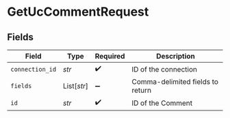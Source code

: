# GetUcCommentRequest


## Fields

| Field                            | Type                             | Required                         | Description                      |
| -------------------------------- | -------------------------------- | -------------------------------- | -------------------------------- |
| `connection_id`                  | *str*                            | :heavy_check_mark:               | ID of the connection             |
| `fields`                         | List[*str*]                      | :heavy_minus_sign:               | Comma-delimited fields to return |
| `id`                             | *str*                            | :heavy_check_mark:               | ID of the Comment                |